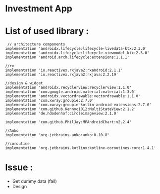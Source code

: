 # Investment App
# List of used library :

     // architecture components
    implementation 'androidx.lifecycle:lifecycle-livedata-ktx:2.3.0'
    implementation 'androidx.lifecycle:lifecycle-viewmodel-ktx:2.3.0'
    implementation 'android.arch.lifecycle:extensions:1.1.1'

    //rx
    implementation 'io.reactivex.rxjava2:rxandroid:2.1.1'
    implementation 'io.reactivex.rxjava2:rxjava:2.2.19'

    //design & widget
    implementation 'androidx.recyclerview:recyclerview:1.1.0'
    implementation 'com.google.android.material:material:1.3.0'
    implementation 'androidx.vectordrawable:vectordrawable:1.1.0'
    implementation 'com.xwray:groupie:2.7.0'
    implementation 'com.xwray:groupie-kotlin-android-extensions:2.7.0'
    implementation 'com.github.Kennyc1012:MultiStateView:2.1.2'
    implementation 'de.hdodenhof:circleimageview:2.1.0'

    implementation 'com.github.PhilJay:MPAndroidChart:v2.2.4'

    //Anko
    implementation "org.jetbrains.anko:anko:0.10.8"

    //coroutine
    implementation 'org.jetbrains.kotlinx:kotlinx-coroutines-core:1.4.1'
    
    

# Issue :
- Get dummy data (fail)
- Design
